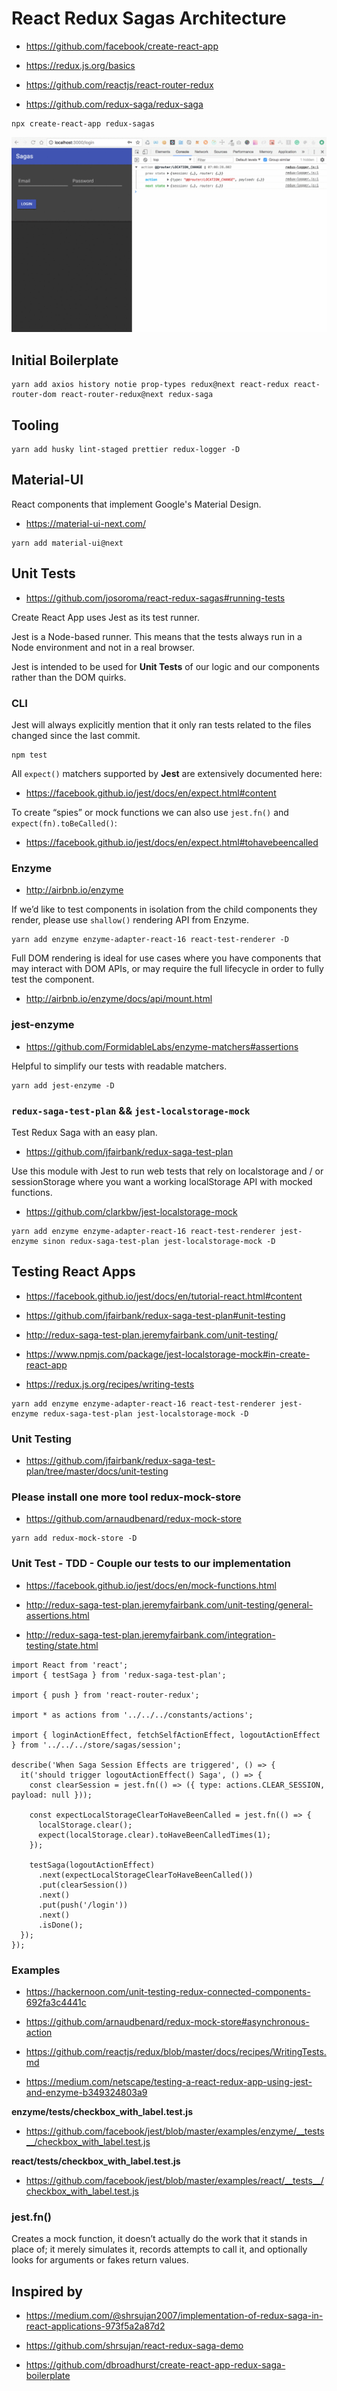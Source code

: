 # React Redux Sagas Architecture

- https://github.com/facebook/create-react-app

- https://redux.js.org/basics

- https://github.com/reactjs/react-router-redux

- https://github.com/redux-saga/redux-saga

```
npx create-react-app redux-sagas
```

![session](src/assets/images/session.gif)

## Initial Boilerplate

```
yarn add axios history notie prop-types redux@next react-redux react-router-dom react-router-redux@next redux-saga
```

## Tooling

```
yarn add husky lint-staged prettier redux-logger -D
```

## Material-UI

React components that implement Google's Material Design.

- https://material-ui-next.com/

```
yarn add material-ui@next
```

## Unit Tests

- https://github.com/josoroma/react-redux-sagas#running-tests

Create React App uses Jest as its test runner.

Jest is a Node-based runner. This means that the tests always run in a Node environment and not in a real browser.

Jest is intended to be used for **Unit Tests** of our logic and our components rather than the DOM quirks.

### CLI

Jest will always explicitly mention that it only ran tests related to the files changed since the last commit.

```
npm test
```

All `expect()` matchers supported by **Jest** are extensively documented here:

- https://facebook.github.io/jest/docs/en/expect.html#content

To create “spies” or mock functions we can also use `jest.fn()` and `expect(fn).toBeCalled()`:

- https://facebook.github.io/jest/docs/en/expect.html#tohavebeencalled

### Enzyme

- http://airbnb.io/enzyme

If we’d like to test components in isolation from the child components they render, please use `shallow()` rendering API from Enzyme.

```
yarn add enzyme enzyme-adapter-react-16 react-test-renderer -D
```

Full DOM rendering is ideal for use cases where you have components that may interact with DOM APIs, or may require the full lifecycle in order to fully test the component.

- http://airbnb.io/enzyme/docs/api/mount.html

### jest-enzyme

- https://github.com/FormidableLabs/enzyme-matchers#assertions

Helpful to simplify our tests with readable matchers.

```
yarn add jest-enzyme -D
```

### `redux-saga-test-plan` && `jest-localstorage-mock`

Test Redux Saga with an easy plan.

- https://github.com/jfairbank/redux-saga-test-plan

Use this module with Jest to run web tests that rely on localstorage and / or sessionStorage where you want a working localStorage API with mocked functions.

- https://github.com/clarkbw/jest-localstorage-mock

```
yarn add enzyme enzyme-adapter-react-16 react-test-renderer jest-enzyme sinon redux-saga-test-plan jest-localstorage-mock -D
```

## Testing React Apps

- https://facebook.github.io/jest/docs/en/tutorial-react.html#content

- https://github.com/jfairbank/redux-saga-test-plan#unit-testing

- http://redux-saga-test-plan.jeremyfairbank.com/unit-testing/

- https://www.npmjs.com/package/jest-localstorage-mock#in-create-react-app

- https://redux.js.org/recipes/writing-tests

```
yarn add enzyme enzyme-adapter-react-16 react-test-renderer jest-enzyme redux-saga-test-plan jest-localstorage-mock -D
```

### Unit Testing

- https://github.com/jfairbank/redux-saga-test-plan/tree/master/docs/unit-testing

### Please install one more tool redux-mock-store

- https://github.com/arnaudbenard/redux-mock-store

```
yarn add redux-mock-store -D
```

### Unit Test - TDD - Couple our tests to our implementation

- https://facebook.github.io/jest/docs/en/mock-functions.html

- http://redux-saga-test-plan.jeremyfairbank.com/unit-testing/general-assertions.html

- http://redux-saga-test-plan.jeremyfairbank.com/integration-testing/state.html

```
import React from 'react';
import { testSaga } from 'redux-saga-test-plan';

import { push } from 'react-router-redux';

import * as actions from '../../../constants/actions';

import { loginActionEffect, fetchSelfActionEffect, logoutActionEffect } from '../../../store/sagas/session';

describe('When Saga Session Effects are triggered', () => {
  it('should trigger logoutActionEffect() Saga', () => {
    const clearSession = jest.fn(() => ({ type: actions.CLEAR_SESSION, payload: null }));

    const expectLocalStorageClearToHaveBeenCalled = jest.fn(() => {
      localStorage.clear();
      expect(localStorage.clear).toHaveBeenCalledTimes(1);
    });

    testSaga(logoutActionEffect)
      .next(expectLocalStorageClearToHaveBeenCalled())
      .put(clearSession())
      .next()
      .put(push('/login'))
      .next()
      .isDone();
  });
});
```

### Examples

- https://hackernoon.com/unit-testing-redux-connected-components-692fa3c4441c

- https://github.com/arnaudbenard/redux-mock-store#asynchronous-action

- https://github.com/reactjs/redux/blob/master/docs/recipes/WritingTests.md

- https://medium.com/netscape/testing-a-react-redux-app-using-jest-and-enzyme-b349324803a9

**enzyme/__tests__/checkbox_with_label.test.js**

- https://github.com/facebook/jest/blob/master/examples/enzyme/__tests__/checkbox_with_label.test.js

**react/__tests__/checkbox_with_label.test.js**

- https://github.com/facebook/jest/blob/master/examples/react/__tests__/checkbox_with_label.test.js

### jest.fn()

Creates a mock function, it doesn’t actually do the work that it stands in place of; it merely simulates it, records attempts to call it, and optionally looks for arguments or fakes return values.

## Inspired by

- https://medium.com/@shrsujan2007/implementation-of-redux-saga-in-react-applications-973f5a2a87d2

- https://github.com/shrsujan/react-redux-saga-demo

- https://github.com/dbroadhurst/create-react-app-redux-saga-boilerplate
